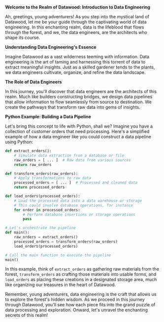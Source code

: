 **Welcome to the Realm of Datawood: Introduction to Data Engineering**

Ah, greetings, young adventurers! As you step into the mystical land of Datawood, let me be your guide through the captivating world of data engineering. In this enchanting realm, data is the lifeblood that flows through the forest, and we, the data engineers, are the architects who shape its course.

**Understanding Data Engineering's Essence**

Imagine Datawood as a vast wilderness teeming with information. Data engineering is the art of taming and harnessing this torrent of data to extract meaningful insights. Just as a skilled gardener tends to the plants, we data engineers cultivate, organize, and refine the data landscape.

**The Role of Data Engineers**

In this journey, you'll discover that data engineers are the architects of this realm. Much like builders constructing bridges, we design data pipelines that allow information to flow seamlessly from source to destination. We create the pathways that transform raw data into gems of insights.

**Python Example: Building a Data Pipeline**

Let's bring this concept to life with Python, shall we? Imagine you have a collection of customer orders that need processing. Here's a simplified example of how a data engineer like you could construct a data pipeline using Python:

```python
def extract_orders():
    # Simulate data extraction from a database or file
    raw_orders = [ ... ]  # Raw data from various sources
    return raw_orders

def transform_orders(raw_orders):
    # Apply transformations to raw data
    processed_orders = [ ... ]  # Processed and cleaned data
    return processed_orders

def load_orders(processed_orders):
    # Load the processed data into a data warehouse or storage
    # This could involve database operations, for instance
    for order in processed_orders:
        # Perform database insertions or storage operations
        pass

# Let's orchestrate the pipeline
def main():
    raw_orders = extract_orders()
    processed_orders = transform_orders(raw_orders)
    load_orders(processed_orders)

# Call the main function to execute the pipeline
main()
```

In this example, think of `extract_orders` as gathering raw materials from the forest, `transform_orders` as crafting those materials into usable forms, and `load_orders` as placing these creations in a designated storage area, much like organizing our treasures in the heart of Datawood.

Remember, young adventurers, data engineering is the craft that allows us to explore the forest's hidden wisdom. As we proceed in this journey through Datawood, you'll see how each piece fits into the grand puzzle of data processing and exploration. Onward, let's unravel the enchanting secrets of this realm!